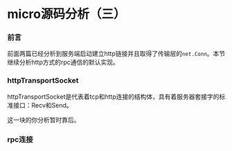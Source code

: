 # micro源码分析（三）

### 前言

前面两篇已经分析到服务端启动建立http链接并且取得了传输层的`net.Conn`。本节继续分析http方式的rpc通信的默认实现。

### httpTransportSocket

httpTransportSocket是代表着tcp和http连接的结构体，具有着服务器套接字的标准接口：Recv和Send。

这一块的你分析暂时靠后。

### rpc连接


